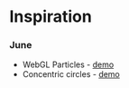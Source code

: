 # Inspiration

### June

* WebGL Particles - [demo](https://codepen.io/cvaneenige/pen/odpVPW)
* Concentric circles - [demo](https://codepen.io/Mamboleoo/pen/WyQKGX)

